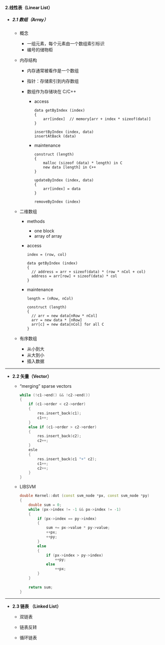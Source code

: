 #### 2.线性表（Linear List）

* ##### 2.1 数组（Array）

  * 概念

    * 一组元素，每个元素由一个数组索引标识
    * 编号的储物柜

  * 内存结构

    * 内存通常被看作是一个数组

    * 指针：存储索引到内存数组

    * 数组作为存储块在 C/C++

      * access

        ```C/C++
        data getByIndex (index)
        {
        	arr[index]  // memory[arr + index * sizeof(data)]
        }
        
        insertByIndex (index, data)
        insertAtBack (data)
        ```

      * maintenance

        ```C/C++
        construct (length)
        {
        	malloc (sizeof (data) * length) in C
        	new data [length] in C++
        }
        
        updateByIndex (index, data)
        {
        	arr[index] = data
        }
        
        removeByIndex (index)
        ```

  * 二维数组
    * methods

      * one block 
      * array of array

    * access

      ```C/C++
      index = (row, col)
      
      data getByIndex (index)
      {
      	// address = arr + sizeof(data) * (row * nCol + col)
      	address = arr[row] + sizeof(data) * col
      }
      ```

    * maintenance

      ```C/C++
      length = (nRow, nCol)
      
      construct (length)
      {
      	// arr = new data[nRow * nCol]
      	arr = new data * [nRow]
      	arr[c] = new data[nCol] for all C
      }
      ```

  * 有序数组

    * 从小到大
    * 从大到小
    * 插入数据

---

* **2.2 矢量（Vector）**
  * “merging” sparse vectors
  
    ```C++
    while (!c1->end() && !c2->end())
    {
    	if (c1->order < c2->order) 
        {
    		res.insert_back(c1);
    		c1++;
    	}
    	else if (c1->order > c2->order) 
        {
    		res.insert_back(c2);
    		c2++;
    	}
    	esle 
        {
    		res.insert_back(c1 "+" c2);
    		c1++;
    		c2++;
    	}
    }
    ```
  
  * LIBSVM
  
    ```C++
    double Kernel::dot (const svm_node *px, const svm_node *py)
    {
        double sum = 0;
        while (px->index != -1 && px->index != -1)
        {
            if (px->index == py->index)
            {
                sum += px->value * py->value;
                ++px;
                ++py;
            }
            else
            {
                if (px->index > py->index)
                    ++py;
                else
                    ++px;
            }
        }
        
        return sum;
    }
    ```

---

* **2.3 链表 （Linked List）**

  * 双链表

  * 链表反转

  * 循环链表

